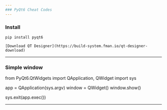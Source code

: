 ```yaml
---
### PyQt6 Cheat Codes
---
```


### Install
```
pip install pyqt6
```

```
[Download QT Designer](https://build-system.fman.io/qt-designer-download)
```


---------------------------------------

### Simple window

from PyQt6.QtWidgets import QApplication, QWidget
import sys

app = QApplication(sys.argv)
window = QWidget()
window.show()

sys.exit(app.exec())



----------------------------------------
